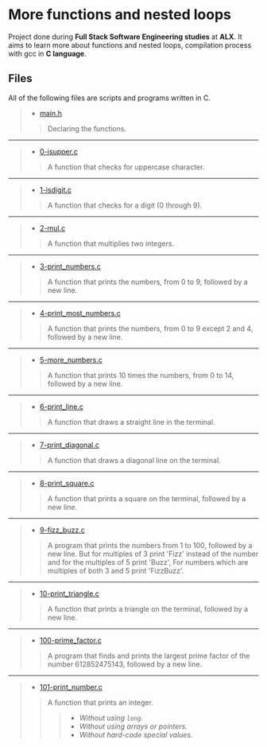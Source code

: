 # More functions and nested loops
Project done during **Full Stack Software Engineering studies** at **ALX**. It aims to learn more about functions and nested loops, compilation process with gcc in **C language**.

## Files
All of the following files are scripts and programs written in C.


> * [main.h](https://github.com/Moh-A-Mahdi/alx-low_level_programming/blob/master/0x04-more_functions_nested_loops/main.h)
>> Declaring the functions.
------------------
> * [0-isupper.c](https://github.com/Moh-A-Mahdi/alx-low_level_programming/blob/master/0x04-more_functions_nested_loops/0-isupper.c)
>> A function that checks for uppercase character.
------------------
> * [1-isdigit.c](https://github.com/Moh-A-Mahdi/alx-low_level_programming/blob/master/0x04-more_functions_nested_loops/1-isdigit.c)
>> A function that checks for a digit (0 through 9).
------------------
> * [2-mul.c](https://github.com/Moh-A-Mahdi/alx-low_level_programming/blob/master/0x04-more_functions_nested_loops/2-mul.c)
>> A function that multiplies two integers.
------------------
> * [3-print_numbers.c](https://github.com/Moh-A-Mahdi/alx-low_level_programming/blob/master/0x04-more_functions_nested_loops/3-print_numbers.c)
>> A function that prints the numbers, from 0 to 9, followed by a new line.
------------------
> * [4-print_most_numbers.c](https://github.com/Moh-A-Mahdi/alx-low_level_programming/blob/master/0x04-more_functions_nested_loops/4-print_most_numbers.c])
>> A function that prints the numbers, from 0 to 9 except 2 and 4, followed by a new line.
------------------
> * [5-more_numbers.c](https://github.com/Moh-A-Mahdi/alx-low_level_programming/blob/master/0x04-more_functions_nested_loops/5-more_numbers.c)
>> A function that prints 10 times the numbers, from 0 to 14, followed by a new line.
------------------
> * [6-print_line.c](https://github.com/Moh-A-Mahdi/alx-low_level_programming/blob/master/0x04-more_functions_nested_loops/6-print_line.c)
>> A function that draws a straight line in the terminal.
------------------
> * [7-print_diagonal.c](https://github.com/Moh-A-Mahdi/alx-low_level_programming/blob/master/0x04-more_functions_nested_loops/7-print_diagonal.c)
>> A function that draws a diagonal line on the terminal.
------------------
> * [8-print_square.c](https://github.com/Moh-A-Mahdi/alx-low_level_programming/blob/master/0x04-more_functions_nested_loops/8-print_square.c)
>> A function that prints a square on the terminal, followed by a new line.
------------------
> * [9-fizz_buzz.c](https://github.com/Moh-A-Mahdi/alx-low_level_programming/blob/master/0x04-more_functions_nested_loops/9-fizz_buzz.c)
>> A program that prints the numbers from 1 to 100, followed by a new line. But for multiples of 3 print 'Fizz' instead of the number and for the multiples of 5 print 'Buzz', For numbers which are multiples of both 3 and 5 print 'FizzBuzz'.
------------------
> * [10-print_triangle.c](https://github.com/Moh-A-Mahdi/alx-low_level_programming/blob/master/0x04-more_functions_nested_loops/10-print_triangle.c)
>> A function that prints a triangle on the terminal, followed by a new line.
------------------
> * [100-prime_factor.c](https://github.com/Moh-A-Mahdi/alx-low_level_programming/blob/master/0x04-more_functions_nested_loops/100-prime_factor.c)
>> A program that finds and prints the largest prime factor of the number 612852475143, followed by a new line.
------------------
> * [101-print_number.c](https://github.com/Moh-A-Mahdi/alx-low_level_programming/blob/master/0x04-more_functions_nested_loops/101-print_number.c)
>> A function that prints an integer.
>>> - _Without using `long`._
>>> - _Without using arrays or pointers._
>>> - _Without hard-code special values._
